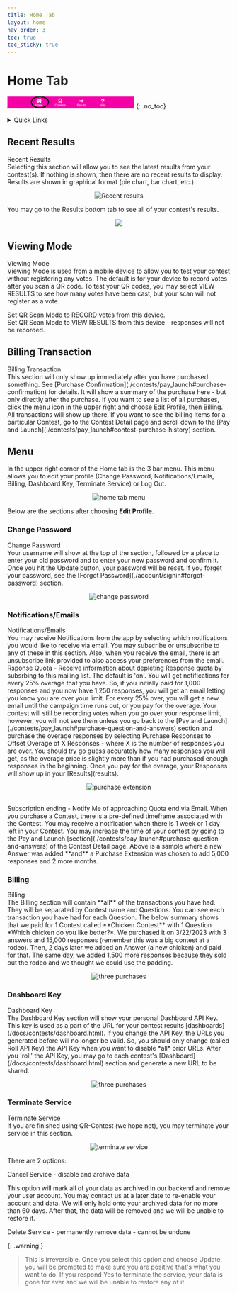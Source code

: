 ```yaml
---
title: Home Tab
layout: home
nav_order: 3
toc: true
toc_sticky: true
---
```


# Home Tab

![Home](../assets/images/tabbar_home.png)
{: .no_toc}

<div class="sticky-gotop">
<span class="inline-icon"><i class="fa-solid fa-arrow-up"></i></span>
</div>
<div class="sticky-right">
<details markdown="block">
  <summary>
    Quick Links
  </summary>
  {: .text-delta }
- Quick Links
{: toc}
</details>
</div>

## Recent Results
<div class="accordion-bar">Recent Results</div>
  Selecting this section will allow you to see the latest results from your contest(s).  If nothing is shown, then there are no recent
  results to display.  Results are shown in graphical format (pie chart, bar chart, etc.).  

  <p align="center" class="screen-shot">
  <img class="image-border" alt="Recent results" src="../../assets/images/recent_results.png">
  </p>

  You may go to the Results bottom tab to see all of your contest's results.

<p align="center" class="screen-shot">
  <img width="72" src="../../assets/images/tab_results.png">
</p>

## Viewing Mode
<div class="accordion-bar">Viewing Mode</div>
Viewing Mode is used from a mobile device to allow you to test your contest without registering any votes.  
The default is for your device to record votes after you scan a QR code.  To test your QR codes, you may select
VIEW RESULTS to see how many votes have been cast, but your scan will not register as a vote.

  <span class="inline-icon"><i class="fa-regular fa-circle"></i></span>Set QR Scan Mode to RECORD votes from this device.<br/>
  <span class="inline-icon"><i class="fa-regular fa-circle-dot"></i></span>Set QR Scan Mode to VIEW RESULTS from this device - responses will not be recorded.

## Billing Transaction
<div class="accordion-bar">Billing Transaction</div>
This section will only show up immediately after you have purchased something. See [Purchase Confirmation](./contests/pay_launch#purchase-confirmation) for details.  It will show a summary of the purchase here - but only directly after the purchase.  If you want to see a list of all purchases, click the menu icon <span class="inline-icon"><i class="fa-solid fa-bars"></i></span> in the upper right and choose Edit Profile, then Billing.  All transactions will show up there.  If you want to see the billing items for a particular Contest, go to the Contest Detail page and scroll down to the [Pay and Launch](./contests/pay_launch#contest-purchase-history) section.

## Menu <span class="inline-icon"><i class="fa-solid fa-bars"></i></span>
In the upper right corner of the Home tab is the 3 bar menu.  This menu allows you to edit your profile (Change Password, Notifications/Emails, Billing, Dashboard Key, Terminate Service) or Log Out.

  <p align="center" class="screen-shot">
  <img class="image-border" alt="home tab menu" src="../../assets/images/home_menu.png">
  </p>

Below are the sections after choosing **Edit Profile**.

### Change Password
<div class="accordion-bar">Change Password</div>
Your username will show at the top of the section, followed by a place to enter your old password and to enter your new password and confirm it.  Once you hit the <span class="inline-button">Update</span> button, your password will be reset.  If you forget your password, see the [Forgot Password](./account/signin#forgot-password) section.

  <p align="center" class="screen-shot">
  <img class="image-border" alt="change password" src="../../assets/images/change_password.png">
  </p>


### Notifications/Emails
<div class="accordion-bar">Notifications/Emails</div>
You may receive Notifications from the app by selecting which notifications you would like to receive via email. You may subscribe or unsubscribe to any of these in this section.  Also, when you receive the email, there is an unsubscribe link provided to also access your preferences from the email.
<br>
<span class="form-label">Rsponse Quota - Receive information about depleting Response quota by subsrbing to this mailing list</span>.  The default is 'on'.  You will get notifications for every 25% overage that you have.  So, if you initially paid for 1,000 responses and you now have 1,250 responses, you will get an email letting you know you are over your limit.  For every 25% over, you will get a new email until the campaign time runs out, or you pay for the overage.  Your contest will still be recording votes when you go over your response limit, however, you will not see them unless you go back to the [Pay and Launch](./contests/pay_launch#purchase-question-and-answers) section and purchase the overage responses by selecting <span class="form-label">Purchase Responses to Offset Overage of X Responses</span> - where X is the number of responses you are over.  You should try go guess accurately how many responses you will get, as the overage price is slightly more than if you had purchased enough responses in the beginning. Once you pay for the overage, your Responses will show up in your [Results](results).


  <p align="center" class="screen-shot">
  <img class="image-border" alt="purchase extension" src="../../assets/images/purch_extension.png">
  </p>

<br>
<span class="form-label">Subscription ending - Notify Me of approaching Quota end via Email</span>.  
When you purchase a Contest, there is a pre-defined timeframe associated with the Contest.  You may receive a notification when there is 1 week or 1 day left in your Contest.  You may increase the time of your contest by going to the <span class="inline-accordion">Pay and Launch</span> [section](./contests/pay_launch#purchase-question-and-answers) of the Contest Detail page.  Above is a sample where a new Answer was added **and** a Purchase Extension was chosen to add 5,000 responses and 2 more months.  



### Billing
<div class="accordion-bar">Billing</div>
The Billing section will contain **all** of the transactions you have had.  They will be separated by Contest name and Questions.  You can see each transaction you have had for each Question.  The below summary shows that we paid for 1 Contest called **Chicken Contest** with 1 Question *Which chicken do you like better?*.  We purchased it on 3/22/2023 with 3 answers and 15,000 responses (remember this was a big contest at a rodeo).  Then, 2 days later we added an Answer (a new chicken) and paid for that.  The same day, we added 1,500 more responses because they sold out the rodeo and we thought we could use the padding.

  <p align="center" class="screen-shot">
  <img class="image-border" alt="three purchases" src="../../assets/images/chicken_bill_rodeo.png">
  </p>

### Dashboard Key
<div class="accordion-bar">Dashboard Key</div>
The Dashboard Key section will show your personal Dashboard API Key.  This key is used as a part of the URL for your contest results [dashboards](/docs/contests/dashboard.html).  If you change the API Key, the URLs you generated before will no longer be valid.  So, you should only change (called Roll API Key) the API Key when you want to disable *all* prior URLs.  After you 'roll' the API Key, you may go to each contest's [Dashboard](/docs/contests/dashboard.html) section and generate a new URL to be shared.


  <p align="center" class="screen-shot">
  <img class="image-border" alt="three purchases" src="../../assets/images/chicken_bill_rodeo.png">
  </p>

### Terminate Service
<div class="accordion-bar">Terminate Service</div>
If you are finished using QR-Contest (we hope not), you may terminate your service in this section. 

  <p align="center" class="screen-shot">
  <img class="image-border" alt="terminate service" src="../../assets/images/terminate_service.png">
  </p>

There are 2 options:

<span class="inline-icon"><i class="fa-regular fa-circle"></i></span> Cancel Service - disable and archive data

This option will mark all of your data as archived in our backend and remove your user account.  You may contact us at a later date to re-enable your account and data.  We will only hold onto your archived data for no more than 60 days.  After that, the data will be removed and we will be unable to restore it.

<span class="inline-icon"><i class="fa-regular fa-circle"></i></span> Delete Service - permanently remove data - cannot be undone

{: .warning }
> This is irreversible.  Once you select this option and choose <span class="inline-button">Update</span>, you will be prompted to make sure you are positive that's what you want to do.  If you respond Yes to terminate the service, your data is gone for ever and we will be unable to restore any of it.


